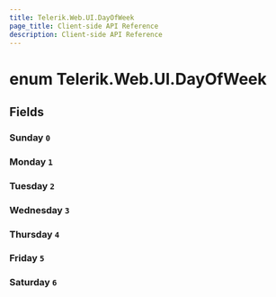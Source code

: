 ```yaml
---
title: Telerik.Web.UI.DayOfWeek
page_title: Client-side API Reference
description: Client-side API Reference
---
```


# enum Telerik.Web.UI.DayOfWeek

## Fields

### Sunday `0`

### Monday `1`

### Tuesday `2`

### Wednesday `3`

### Thursday `4`

### Friday `5`

### Saturday `6`


